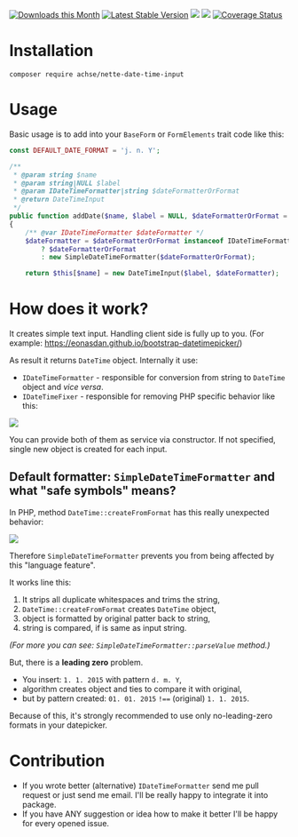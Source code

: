 [![Downloads this Month](https://img.shields.io/packagist/dm/achse/nette-date-time-input.svg)](https://packagist.org/packages/achse/nette-date-time-input)
[![Latest Stable Version](https://poser.pugx.org/achse/nette-date-time-input/v/stable)](https://github.com/achse/nette-date-time-input/releases)
![](https://travis-ci.org/Achse/nette-date-time-input.svg?branch=master)
![](https://scrutinizer-ci.com/g/Achse/nette-date-time-input/badges/quality-score.png?b=master)
[![Coverage Status](https://coveralls.io/repos/github/Achse/nette-date-time-input/badge.svg?branch=master)](https://coveralls.io/github/Achse/nette-date-time-input?branch=master)

# Installation
```
composer require achse/nette-date-time-input
```

# Usage
Basic usage is to add into your `BaseForm` or `FormElements` trait code like this:

```php
const DEFAULT_DATE_FORMAT = 'j. n. Y';

/**
 * @param string $name
 * @param string|NULL $label
 * @param IDateTimeFormatter|string $dateFormatterOrFormat
 * @return DateTimeInput
 */
public function addDate($name, $label = NULL, $dateFormatterOrFormat = BaseForm::DEFAULT_DATE_FORMAT)
{
	/** @var IDateTimeFormatter $dateFormatter */
	$dateFormatter = $dateFormatterOrFormat instanceof IDateTimeFormatter
		? $dateFormatterOrFormat
		: new SimpleDateTimeFormatter($dateFormatterOrFormat);

	return $this[$name] = new DateTimeInput($label, $dateFormatter);
```

# How does it work?
It creates simple text input. Handling client side is fully up to you. (For example: https://eonasdan.github.io/bootstrap-datetimepicker/)
 
As result it returns `DateTime` object. Internally it use:
* `IDateTimeFormatter` - responsible for conversion from string to `DateTime` object and *vice versa*.
* `IDateTimeFixer` - responsible for removing PHP specific behavior like this: 

![](https://raw.githubusercontent.com/Achse/nette-date-time-input/master/examples/createFromFormat-now.jpg)

You can provide both of them as service via constructor. If not specified, single new object is created
for each input.

## Default formatter: `SimpleDateTimeFormatter` and what "safe symbols" means?
In PHP, method `DateTime::createFromFormat` has this really unexpected behavior:

![](https://raw.githubusercontent.com/Achse/nette-date-time-input/master/examples/createFromFormat.jpg)
 
Therefore `SimpleDateTimeFormatter` prevents you from being affected by this "language feature". 

It works line this:

1. It strips all duplicate whitespaces and trims the string,
2. `DateTime::createFromFormat` creates `DateTime` object,
3. object is formatted by original patter back to string,
4. string is compared, if is same as input string.

*(For more you can see: `SimpleDateTimeFormatter::parseValue` method.)* 

But, there is a **leading zero** problem. 
* You insert: `1. 1. 2015` with pattern `d. m. Y`,
* algorithm creates object and ties to compare it with original,
* but by pattern created: `01. 01. 2015` `!==` (original) `1. 1. 2015`.

Because of this, it's strongly recommended to use only no-leading-zero formats in your datepicker.

# Contribution
* If you wrote better (alternative) `IDateTimeFormatter` send me pull request or just send me email. I'll be really happy to integrate it into package.
* If you have ANY suggestion or idea how to make it better I'll be happy for every opened issue.
